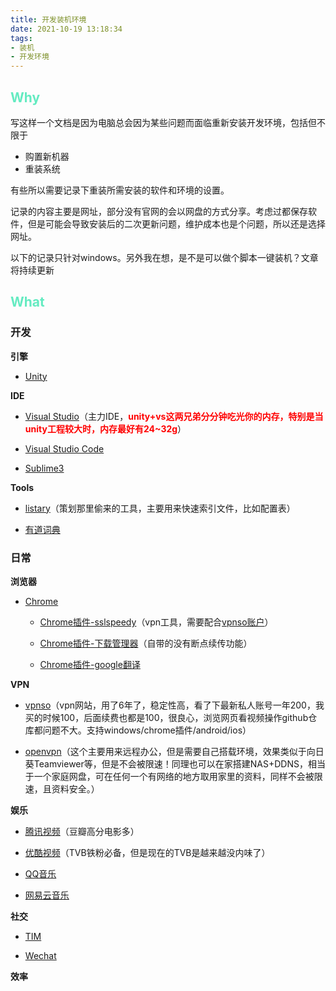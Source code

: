 ```yaml
---
title: 开发装机环境
date: 2021-10-19 13:18:34
tags: 
- 装机
- 开发环境
---
```


## <font color=#64EBC1>Why</font>

写这样一个文档是因为电脑总会因为某些问题而面临重新安装开发环境，包括但不限于

- 购置新机器
- 重装系统

有些所以需要记录下重装所需安装的软件和环境的设置。

记录的内容主要是网址，部分没有官网的会以网盘的方式分享。考虑过都保存软件，但是可能会导致安装后的二次更新问题，维护成本也是个问题，所以还是选择网址。

以下的记录只针对windows。另外我在想，是不是可以做个脚本一键装机？文章将持续更新

<!-- more -->

## <font color=#64EBC1>What</font>

### 开发

**引擎**

- [Unity](https://unity.cn/releases/full/2021)

**IDE**

- [Visual Studio](https://visualstudio.microsoft.com/zh-hans/vs/)（主力IDE，<font color=#ff0000>**unity+vs这两兄弟分分钟吃光你的内存，特别是当unity工程较大时，内存最好有24~32g**</font>）

- [Visual Studio Code](https://code.visualstudio.com/?wt.mc_id=vscom_downloads)

- [Sublime3](https://www.sublimetext.com/3) 

**Tools**

- [listary](https://www.listary.com/download)（策划那里偷来的工具，主要用来快速索引文件，比如配置表）

- [有道词典](https://cidian.youdao.com/index.html)


### 日常

**浏览器**

- [Chrome](https://dl.google.com/tag/s/appguid%3D%7B8A69D345-D564-463C-AFF1-A69D9E530F96%7D%26iid%3D%7B77CCCA8B-F59C-E570-E701-E2575690F29C%7D%26lang%3Dzh-CN%26browser%3D3%26usagestats%3D0%26appname%3DGoogle%2520Chrome%26needsadmin%3Dprefers%26ap%3Dx64-stable-statsdef_1%26installdataindex%3Dempty/chrome/install/ChromeStandaloneSetup64.exe)

    - [Chrome插件-sslspeedy](https://chrome.google.com/webstore/detail/sslspeedy/lmdbclggelcpbeoamojllkghfalbjeja)（vpn工具，需要配合[vpnso账户](https://1937o.com/main.php)）

    - [Chrome插件-下载管理器](https://chrome.google.com/webstore/detail/chrono-download-manager/mciiogijehkdemklbdcbfkefimifhecn?utm_source=chrome-ntp-icon)（自带的没有断点续传功能）  
  
    - [Chrome插件-google翻译](https://chrome.google.com/webstore/detail/google-translate/aapbdbdomjkkjkaonfhkkikfgjllcleb?utm_source=chrome-ntp-icon)

**VPN**

- [vpnso](https://1937o.com/main.php)（vpn网站，用了6年了，稳定性高，看了下最新私人账号一年200，我买的时候100，后面续费也都是100，很良心，浏览网页看视频操作github仓库都问题不大。支持windows/chrome插件/android/ios）

- [openvpn](https://openvpn.net/community-downloads/)（这个主要用来远程办公，但是需要自己搭载环境，效果类似于向日葵Teamviewer等，但是不会被限速！同理也可以在家搭建NAS+DDNS，相当于一个家庭网盘，可在任何一个有网络的地方取用家里的资料，同样不会被限速，且资料安全。）

**娱乐**

- [腾讯视频](http://v.qq.com/download.html)（豆瓣高分电影多）

- [优酷视频](https://pd.youku.com/pc?spm=a2hpd.20022520.carousel.3!3~A)（TVB铁粉必备，但是现在的TVB是越来越没内味了）

- [QQ音乐](https://y.qq.com/download/download.html)

- [网易云音乐](https://music.163.com/#/download)

**社交**

- [TIM](https://tim.qq.com/download.html)

- [Wechat](https://windows.weixin.qq.com/?lang=zh_CN)

**效率**